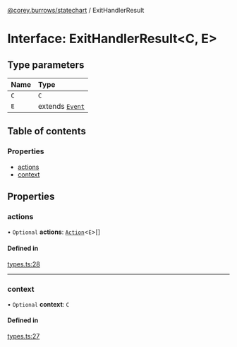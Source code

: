 [@corey.burrows/statechart](../README.md) / ExitHandlerResult

# Interface: ExitHandlerResult<C, E\>

## Type parameters

| Name | Type |
| :------ | :------ |
| `C` | `C` |
| `E` | extends [`Event`](Event.md) |

## Table of contents

### Properties

- [actions](ExitHandlerResult.md#actions)
- [context](ExitHandlerResult.md#context)

## Properties

### actions

• `Optional` **actions**: [`Action`](../README.md#action)<`E`\>[]

#### Defined in

[types.ts:28](https://github.com/burrows/statechart/blob/364aac9/src/types.ts#L28)

___

### context

• `Optional` **context**: `C`

#### Defined in

[types.ts:27](https://github.com/burrows/statechart/blob/364aac9/src/types.ts#L27)
